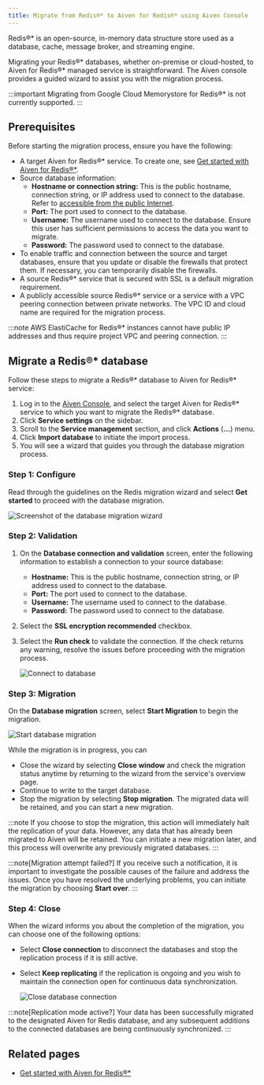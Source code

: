 ```yaml
---
title: Migrate from Redis®* to Aiven for Redis®* using Aiven Console
---
```


Redis®\* is an open-source, in-memory data structure store used as a
database, cache, message broker, and streaming engine.

Migrating your Redis®\* databases, whether on-premise or cloud-hosted,
to Aiven for Redis®\* managed service is straightforward. The Aiven
console provides a guided wizard to assist you with the migration
process.

:::important
Migrating from Google Cloud Memorystore for Redis®\* is not currently
supported.
:::

## Prerequisites

Before starting the migration process, ensure you have the following:

-   A target Aiven for Redis®\* service. To create one, see
    [Get started with Aiven for Redis®*](/docs/products/redis/get-started).
-   Source database information:
    -   **Hostname or connection string:** This is the public hostname,
        connection string, or IP address used to connect to the
        database. Refer to
        [accessible from the public Internet](/docs/platform/howto/public-access-in-vpc).
    -   **Port:** The port used to connect to the database.
    -   **Username:** The username used to connect to the database.
        Ensure this user has sufficient permissions to access the data
        you want to migrate.
    -   **Password:** The password used to connect to the database.
-   To enable traffic and connection between the source and target
    databases, ensure that you update or disable the firewalls that
    protect them. If necessary, you can temporarily disable the
    firewalls.
-   A source Redis®\* service that is secured with SSL is a default
    migration requirement.
-   A publicly accessible source Redis®\* service or a service with a
    VPC peering connection between private networks. The VPC ID and
    cloud name are required for the migration process.

:::note
AWS ElastiCache for Redis®\* instances cannot have public IP addresses
and thus require project VPC and peering connection.
:::

## Migrate a Redis®\* database

Follow these steps to migrate a Redis®\* database to Aiven for Redis®\*
service:

1.  Log in to the [Aiven Console](https://console.aiven.io/), and select
    the target Aiven for Redis®\* service to which you want to migrate
    the Redis®\* database.
2.  Click **Service settings** on the sidebar.
3.  Scroll to the **Service management** section, and click **Actions**
    (**\...**) menu.
4.  Click **Import database** to initiate the import process.
5.  You will see a wizard that guides you through the database migration
    process.

### Step 1: Configure

Read through the guidelines on the Redis migration wizard and select
**Get started** to proceed with the database migration.

![Screenshot of the database migration wizard](/images/products/redis/redis-db-migration-get-started.png)

### Step 2: Validation

1.  On the **Database connection and validation** screen, enter the
    following information to establish a connection to your source
    database:

    -   **Hostname:** This is the public hostname, connection string, or
        IP address used to connect to the database.
    -   **Port:** The port used to connect to the database.
    -   **Username:** The username used to connect to the database.
    -   **Password:** The password used to connect to the database.

2.  Select the **SSL encryption recommended** checkbox.

3.  Select the **Run check** to validate the connection. If the check
    returns any warning, resolve the issues before proceeding with the
    migration process.

    ![Connect to database](/images/products/redis/redis-migration-validation.png)

### Step 3: Migration

On the **Database migration** screen, select **Start Migration** to
begin the migration.

![Start database migration](/images/products/redis/redis-start-migration.png)

While the migration is in progress, you can

-   Close the wizard by selecting **Close window** and check the
    migration status anytime by returning to the wizard from the
    service's overview page.
-   Continue to write to the target database.
-   Stop the migration by selecting **Stop migration**. The migrated
    data will be retained, and you can start a new migration.

:::note
If you choose to stop the migration, this action will immediately halt
the replication of your data. However, any data that has already been
migrated to Aiven will be retained. You can initiate a new migration
later, and this process will overwrite any previously migrated
databases.
:::

:::note[Migration attempt failed?]
If you receive such a notification, it is important to investigate the
possible causes of the failure and address the issues. Once you have
resolved the underlying problems, you can initiate the migration by
choosing **Start over**.
:::

### Step 4: Close

When the wizard informs you about the completion of the migration, you
can choose one of the following options:

-   Select **Close connection** to disconnect the databases and stop the
    replication process if it is still active.

-   Select **Keep replicating** if the replication is ongoing and you
    wish to maintain the connection open for continuous data
    synchronization.

    ![Close database connection](/images/products/redis/redis-migration-complete.png)

:::note[Replication mode active?]
Your data has been successfully migrated to the designated Aiven for
Redis database, and any subsequent additions to the connected databases
are being continuously synchronized.
:::

## Related pages

-   [Get started with Aiven for Redis®*](/docs/products/redis/get-started)
